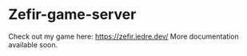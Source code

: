 # Zefir-game-server
 
Check out my game here: https://zefir.iedre.dev/
More documentation available soon. 